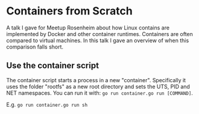 # Containers from Scratch

A talk I gave for Meetup Rosenheim about how Linux contains are implemented by
Docker and other container runtimes.
Containers are often compared to virtual machines. In this talk I gave an
overview of when this comparison falls short.

## Use the container script

The container script starts a process in a new "container". Specifically it
uses the folder "rootfs" as a new root directory and sets the UTS, PID and NET
namespaces.
You can run it with: `go run container.go run [COMMAND]`.

E.g. `go run container.go run sh`
